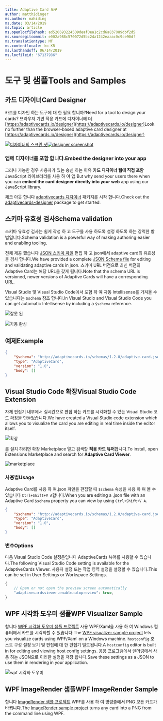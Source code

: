 ```yaml
---
title: Adaptive Card 도구
author: matthidinger
ms.author: mahiding
ms.date: 03/14/2019
ms.topic: article
ms.openlocfilehash: ad520693224509deaf0ea1c2cd6a837089dbf2d5
ms.sourcegitcommit: e002a988c570072d5bc24a1242eaaac0c9ce90df
ms.translationtype: MT
ms.contentlocale: ko-KR
ms.lasthandoff: 06/14/2019
ms.locfileid: "67137986"
---
```

# <a name="tools-and-samples"></a><span data-ttu-id="bf285-102">도구 및 샘플</span><span class="sxs-lookup"><span data-stu-id="bf285-102">Tools and Samples</span></span>

## <a name="card-designer"></a><span data-ttu-id="bf285-103">카드 디자이너</span><span class="sxs-lookup"><span data-stu-id="bf285-103">Card Designer</span></span> 

<span data-ttu-id="bf285-104">카드를 디자인 하는 도구에 대 한 필요 합니까?</span><span class="sxs-lookup"><span data-stu-id="bf285-104">Need for a tool to design your cards?</span></span> <span data-ttu-id="bf285-105">브라우저 기반 적응 카드에 디자이너에 더 [https://adaptivecards.io/designer](https://adaptivecards.io/designer)</span><span class="sxs-lookup"><span data-stu-id="bf285-105">Look no further than the browser-based adaptive card designer at [https://adaptivecards.io/designer](https://adaptivecards.io/designer)</span></span>

<span data-ttu-id="bf285-106">[![디자이너의 스크린 샷](media/tools/designer.jpg)](https://adaptivecards.io/designer)</span><span class="sxs-lookup"><span data-stu-id="bf285-106">[![designer screenshot](media/tools/designer.jpg)](https://adaptivecards.io/designer)</span></span>

### <a name="embed-the-designer-into-your-app"></a><span data-ttu-id="bf285-107">앱에 디자이너를 포함 합니다.</span><span class="sxs-lookup"><span data-stu-id="bf285-107">Embed the designer into your app</span></span>

<span data-ttu-id="bf285-108">그러나 가능한 경우 사용자가 있는 송신 하는 이유 **카드 디자이너 웹에 직접 포함** JavaScript 라이브러리를 사용 하 여 앱.</span><span class="sxs-lookup"><span data-stu-id="bf285-108">But why send your users there when you can **embed the card designer directly into your web** app using our JavaScript library.</span></span> 

<span data-ttu-id="bf285-109">체크 아웃 합니다 [adaptivecards 디자이너](https://npmjs.com/adaptivecards-designer) 패키지를 시작 합니다.</span><span class="sxs-lookup"><span data-stu-id="bf285-109">Check out the [adaptivecards-designer](https://npmjs.com/adaptivecards-designer) package to get started.</span></span>

## <a name="schema-validation"></a><span data-ttu-id="bf285-110">스키마 유효성 검사</span><span class="sxs-lookup"><span data-stu-id="bf285-110">Schema validation</span></span>

<span data-ttu-id="bf285-111">스키마 유효성 검사는 쉽게 작성 하 고 도구를 사용 하도록 설정 하도록 하는 강력한 방법입니다.</span><span class="sxs-lookup"><span data-stu-id="bf285-111">Schema validation is a powerful way of making authoring easier and enabling tooling.</span></span>

<span data-ttu-id="bf285-112">전체 제공 했습니다 [JSON 스키마 파일](http://adaptivecards.io/schemas/1.2.0/adaptive-card.json) 편집 하 고 json에서 adaptive card의 유효성을 검사 합니다.</span><span class="sxs-lookup"><span data-stu-id="bf285-112">We have provided a complete [JSON Schema file](http://adaptivecards.io/schemas/1.2.0/adaptive-card.json) for editing and validating adaptive cards in json.</span></span> <span data-ttu-id="bf285-113">스키마 URL 버전으로 최신 버전의 Adaptive Card는 해당 URL을 갖게 됩니다.</span><span class="sxs-lookup"><span data-stu-id="bf285-113">Note that the schema URL is versioned, newer versions of Adaptive Cards will have a corresponding URL.</span></span>

<span data-ttu-id="bf285-114">Visual Studio 및 Visual Studio Code에서 포함 하 여 자동 Intellisense를 가져올 수 있습니다는 `$schema` 참조 합니다.</span><span class="sxs-lookup"><span data-stu-id="bf285-114">In Visual Studio and Visual Studio Code you can get automatic Intellisense by including a `$schema` reference.</span></span>

![잘못 된](media/tools/invalidjson1.png)

![자동 완성](media/tools/autocomplete.png)

## <a name="example"></a><span data-ttu-id="bf285-117">예제</span><span class="sxs-lookup"><span data-stu-id="bf285-117">Example</span></span>

```json
{
    "$schema": "http://adaptivecards.io/schemas/1.2.0/adaptive-card.json",
    "type": "AdaptiveCard",
    "version": "1.0",
    "body": []
}
```

## <a name="visual-studio-code-extension"></a><span data-ttu-id="bf285-118">Visual Studio Code 확장</span><span class="sxs-lookup"><span data-stu-id="bf285-118">Visual Studio Code Extension</span></span>

<span data-ttu-id="bf285-119">자체 편집기 내부에서 실시간으로 편집 하는 카드를 시각화할 수 있는 Visual Studio 코드 확장을 만들었습니다.</span><span class="sxs-lookup"><span data-stu-id="bf285-119">We have created a Visual Studio code extension which allows you to visualize the card you are editing in real time inside the editor itself.</span></span> 

![확장](media/tools/vscode-extension.png)

<span data-ttu-id="bf285-121">를 설치 하려면 확장 Marketplace 열고 검색할 **적응 카드 뷰어**합니다.</span><span class="sxs-lookup"><span data-stu-id="bf285-121">To install, open Extensions Marketplace and search for **Adaptive Card Viewer**.</span></span>

![marketplace](media/tools/vscode-extension-marketplace.png)

### <a name="usage"></a><span data-ttu-id="bf285-123">사용법</span><span class="sxs-lookup"><span data-stu-id="bf285-123">Usage</span></span>

<span data-ttu-id="bf285-124">Adaptive Card를 사용 하 여.json 파일을 편집할 때 `$schema` 속성을 사용 하 여 볼 수 있습니다 `Ctrl+Shift+V A`합니다.</span><span class="sxs-lookup"><span data-stu-id="bf285-124">When you are editing a .json file with an Adaptive Card `$schema` property you can view by using `Ctrl+Shift+V A`.</span></span>
```json
{
    "$schema": "http://adaptivecards.io/schemas/1.2.0/adaptive-card.json",
    "type": "AdaptiveCard",
    "version": "1.0",
    "body": []
}
```

### <a name="options"></a><span data-ttu-id="bf285-125">변수</span><span class="sxs-lookup"><span data-stu-id="bf285-125">Options</span></span>

<span data-ttu-id="bf285-126">다음 Visual Studio Code 설정은입니다 AdaptiveCards 뷰어를 사용할 수 있습니다.</span><span class="sxs-lookup"><span data-stu-id="bf285-126">The following Visual Studio Code setting is available for the AdaptiveCards Viewer.</span></span> <span data-ttu-id="bf285-127">사용자 설정 또는 작업 영역 설정을 설정할 수 있습니다.</span><span class="sxs-lookup"><span data-stu-id="bf285-127">This can be set in User Settings or Workspace Settings.</span></span>

```js
{
    // Open or not open the preview screen automatically
    "adaptivecardsviewer.enableautopreview": true,
}
```

## <a name="wpf-visualizer-sample"></a><span data-ttu-id="bf285-128">WPF 시각화 도우미 샘플</span><span class="sxs-lookup"><span data-stu-id="bf285-128">WPF Visualizer Sample</span></span>

<span data-ttu-id="bf285-129">합니다 [WPF 시각화 도우미 샘플 프로젝트](https://github.com/Microsoft/AdaptiveCards/tree/master/source/dotnet/Samples/WPFVisualizer) 사용 WPF/Xaml을 사용 하 여 Windows 컴퓨터에서 카드를 시각화할 수 있습니다.</span><span class="sxs-lookup"><span data-stu-id="bf285-129">The [WPF visualizer sample project](https://github.com/Microsoft/AdaptiveCards/tree/master/source/dotnet/Samples/WPFVisualizer) lets you visualize cards using WPF/Xaml on a Windows machine.</span></span>  <span data-ttu-id="bf285-130">`hostconfig` 호스트 구성 설정 보기 및 편집에 대 한 편집기 빌드됩니다.</span><span class="sxs-lookup"><span data-stu-id="bf285-130">A `hostconfig` editor is built in for editing and viewing host config settings.</span></span> <span data-ttu-id="bf285-131">응용 프로그램에서 렌더링에서 사용 하는 JSON으로 이러한 설정을 저장 합니다.</span><span class="sxs-lookup"><span data-stu-id="bf285-131">Save these settings as a JSON to use them in rendering in your application.</span></span>

![wpf 시각화 도우미](media/tools/wpfvisualizer.png)

## <a name="wpf-imagerender-sample"></a><span data-ttu-id="bf285-133">WPF ImageRender 샘플</span><span class="sxs-lookup"><span data-stu-id="bf285-133">WPF ImageRender Sample</span></span>

<span data-ttu-id="bf285-134">합니다 [ImageRender 샘플 프로젝트](https://github.com/Microsoft/AdaptiveCards/tree/master/source/dotnet/Samples/AdaptiveCards.Sample.ImageRender) WPF를 사용 하 여 명령줄에서 PNG 모든 카드가 바뀝니다.</span><span class="sxs-lookup"><span data-stu-id="bf285-134">The [ImageRender sample project](https://github.com/Microsoft/AdaptiveCards/tree/master/source/dotnet/Samples/AdaptiveCards.Sample.ImageRender) turns any card into a PNG from the command line using WPF.</span></span> 
